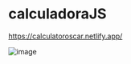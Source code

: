 # calculadoraJS
https://calculatoroscar.netlify.app/

![image](https://github.com/oscar2697/calculadoraJS/assets/77596284/2aff0a1c-6a89-467b-9dd7-fa5d1984f14e)
